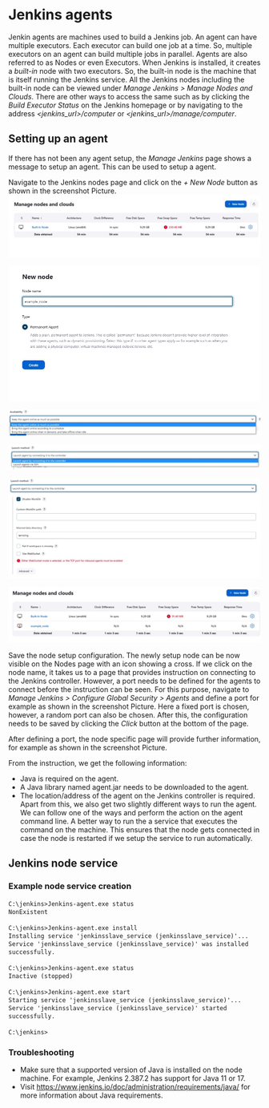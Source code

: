 # Jenkins agents
Jenkin agents are machines used to build a Jenkins job. An agent can have multiple executors. Each executor can build one job at a time. So, multiple executors on an agent can build multiple jobs in parallel. Agents are also referred to as Nodes or even Executors. When Jenkins is installed, it creates a _built-in_ node with two executors. So, the built-in node is the machine that is itself running the Jenkins service. 
All the Jenkins nodes including the built-in node can be viewed under _Manage Jenkins > Manage Nodes and Clouds_. There are other ways to access the same such as by clicking the _Build Executor Status_ on the Jenkins homepage or by navigating to the address _<jenkins_url>/computer_ or _<jenkins_url>/manage/computer_.

## Setting up an agent
If there has not been any agent setup, the _Manage Jenkins_ page shows a message to setup an agent. This can be used to setup a agent. 

Navigate to the Jenkins nodes page and click on the _+ New Node_ button as shown in the screenshot Picture.
![+ New Node button](../screenshots/jenkins_nodes_page.jpg "+ new Node button")

![New Node setup](../screenshots/jenkins_new_node_setup_step_1.jpg "New Node setup")

![Node configuration availability](../screenshots/jenkins_node_setup_config_availability.jpg "Node configuration availabiltiy")

![Node configuration launch method](../screenshots/jenkins_node_setup_config_launch_method.jpg "Node configuration launch method")

![Node configuration launch method controller](../screenshots/jenkins_node_setup_config_launch_method_controller.jpg "Node configuration launch method congroller")

![New node page](../screenshots/jenkins_nodes_page_with_newly_setup_node.jpg "New node page")

Save the node setup configuration. The newly setup node can be now visible on the Nodes page with an icon showing a cross. If we click on the node name, it takes us to a page that provides instruction on connecting to the Jenkins controller. However, a port needs to be defined for the agents to connect before the instruction can be seen. For this purpose, navigate to _Manage Jenkins > Configure Global Security > Agents_ and define a port for example as shown in the screenshot Picture. Here a fixed port is chosen, however, a random port can also be chosen. After this, the configuration needs to be saved by clicking the _Click_ button at the bottom of the page.

After defining a port, the node specific page will provide further information, for example as shown in the screenshot Picture.

From the instruction, we get the following information:
* Java is required on the agent.
* A Java library named agent.jar needs to be downloaded to the agent.
* The location/address of the agent on the Jenkins controller is required.
Apart from this, we also get two slightly different ways to run the agent. We can follow one of the ways and perform the action on the agent command line. A better way to run the a service that executes the command on the machine. This ensures that the node gets connected in case the node is restarted if we setup the service to run automatically.
## Jenkins node service

### Example node service creation
```
C:\jenkins>Jenkins-agent.exe status
NonExistent

C:\jenkins>Jenkins-agent.exe install
Installing service 'jenkinsslave_service (jenkinsslave_service)'...
Service 'jenkinsslave_service (jenkinsslave_service)' was installed successfully.

C:\jenkins>Jenkins-agent.exe status
Inactive (stopped)

C:\jenkins>Jenkins-agent.exe start
Starting service 'jenkinsslave_service (jenkinsslave_service)'...
Service 'jenkinsslave_service (jenkinsslave_service)' started successfully.

C:\jenkins>
```

### Troubleshooting
* Make sure that a supported version of Java is installed on the node machine. For example, Jenkins 2.387.2 has support for Java 11 or 17. 
* Visit https://www.jenkins.io/doc/administration/requirements/java/ for more information about Java requirements.








